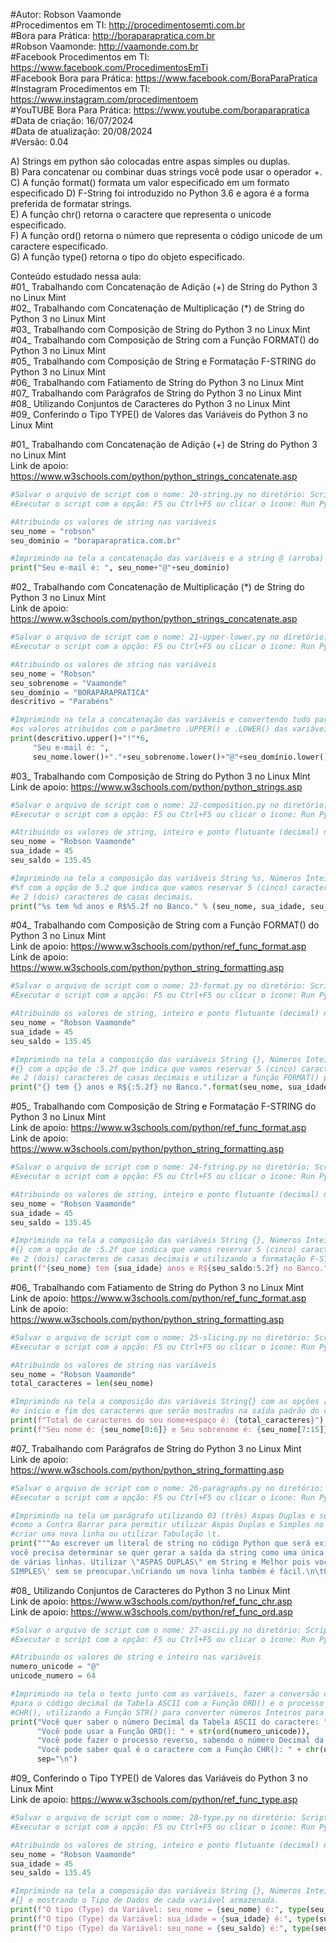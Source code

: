 #Autor: Robson Vaamonde<br>
#Procedimentos em TI: http://procedimentosemti.com.br<br>
#Bora para Prática: http://boraparapratica.com.br<br>
#Robson Vaamonde: http://vaamonde.com.br<br>
#Facebook Procedimentos em TI: https://www.facebook.com/ProcedimentosEmTi<br>
#Facebook Bora para Prática: https://www.facebook.com/BoraParaPratica<br>
#Instagram Procedimentos em TI: https://www.instagram.com/procedimentoem<br>
#YouTUBE Bora Para Prática: https://www.youtube.com/boraparapratica<br>
#Data de criação: 16/07/2024<br>
#Data de atualização: 20/08/2024<br>
#Versão: 0.04<br>

A) Strings em python são colocadas entre aspas simples ou duplas.<br>
B) Para concatenar ou combinar duas strings você pode usar o operador +.<br>
C) A função format() formata um valor especificado em um formato especificado
D) F-String foi introduzido no Python 3.6 e agora é a forma preferida de formatar strings.<br>
E) A função chr() retorna o caractere que representa o unicode especificado.<br>
F) A função ord() retorna o número que representa o código unicode de um caractere especificado.<br>
G) A função type() retorna o tipo do objeto especificado.<br>

Conteúdo estudado nessa aula:<br>
#01_ Trabalhando com Concatenação de Adição (+) de String do Python 3 no Linux Mint<br>
#02_ Trabalhando com Concatenação de Multiplicação (*) de String do Python 3 no Linux Mint<br>
#03_ Trabalhando com Composição de String do Python 3 no Linux Mint<br>
#04_ Trabalhando com Composição de String com a Função FORMAT() do Python 3 no Linux Mint<br>
#05_ Trabalhando com Composição de String e Formatação F-STRING do Python 3 no Linux Mint<br>
#06_ Trabalhando com Fatiamento de String do Python 3 no Linux Mint<br>
#07_ Trabalhando com Parágrafos de String do Python 3 no Linux Mint<br>
#08_ Utilizando Conjuntos de Caracteres do Python 3 no Linux Mint<br>
#09_ Conferindo o Tipo TYPE() de Valores das Variáveis do Python 3 no Linux Mint<br>

#01_ Trabalhando com Concatenação de Adição (+) de String do Python 3 no Linux Mint<br>
Link de apoio: https://www.w3schools.com/python/python_strings_concatenate.asp
```python
#Salvar o arquivo de script com o nome: 20-string.py no diretório: ScriptsPython
#Executar o script com a opção: F5 ou Ctrl+F5 ou clicar o ícone: Run Python File

#Atribuindo os valores de string nas variáveis
seu_nome = "robson"
seu_dominio = "boraparapratica.com.br"

#Imprimindo na tela a concatenação das variáveis e a string @ (arroba)
print("Seu e-mail é: ", seu_nome+"@"+seu_dominio)
```

#02_ Trabalhando com Concatenação de Multiplicação (*) de String do Python 3 no Linux Mint<br>
Link de apoio: https://www.w3schools.com/python/python_strings_concatenate.asp
```python
#Salvar o arquivo de script com o nome: 21-upper-lower.py no diretório: ScriptsPython
#Executar o script com a opção: F5 ou Ctrl+F5 ou clicar o ícone: Run Python File

#Atribuindo os valores de string nas variáveis
seu_nome = "Robson"
seu_sobrenome = "Vaamonde"
seu_domínio = "BORAPARAPRATICA"
descritivo = "Parabéns"

#Imprimindo na tela a concatenação das variáveis e convertendo tudo para maiúscula e minúscula
#os valores atribuídos com o parâmetro .UPPER() e .LOWER() das variáveis
print(descritivo.upper()+"!"*6,
     "Seu e-mail é: ", 
     seu_nome.lower()+"."+seu_sobrenome.lower()+"@"+seu_domínio.lower()+".com.br")
```

#03_ Trabalhando com Composição de String do Python 3 no Linux Mint<br>
Link de apoio: https://www.w3schools.com/python/python_strings.asp
```python
#Salvar o arquivo de script com o nome: 22-composition.py no diretório: ScriptsPython
#Executar o script com a opção: F5 ou Ctrl+F5 ou clicar o ícone: Run Python File

#Atribuindo os valores de string, inteiro e ponto flutuante (decimal) nas variáveis
seu_nome = "Robson Vaamonde"
sua_idade = 45
seu_saldo = 135.45

#Imprimindo na tela a composição das variáveis String %s, Números Inteiros %d e Números Decimais
#%f com a opção de 5.2 que indica que vamos reservar 5 (cinco) caracteres para o número inteiro 
#e 2 (dois) caracteres de casas decimais.
print("%s tem %d anos e R$%5.2f no Banco." % (seu_nome, sua_idade, seu_saldo))
```

#04_ Trabalhando com Composição de String com a Função FORMAT() do Python 3 no Linux Mint<br>
Link de apoio: https://www.w3schools.com/python/ref_func_format.asp<br>
Link de apoio: https://www.w3schools.com/python/python_string_formatting.asp
```python
#Salvar o arquivo de script com o nome: 23-format.py no diretório: ScriptsPython
#Executar o script com a opção: F5 ou Ctrl+F5 ou clicar o ícone: Run Python File

#Atribuindo os valores de string, inteiro e ponto flutuante (decimal) nas variáveis
seu_nome = "Robson Vaamonde"
sua_idade = 45
seu_saldo = 135.45

#Imprimindo na tela a composição das variáveis String {}, Números Inteiros {} e Números Decimais
#{} com a opção de :5.2f que indica que vamos reservar 5 (cinco) caracteres para o número inteiro 
#e 2 (dois) caracteres de casas decimais e utilizar a função FORMAT() para os valores.
print("{} tem {} anos e R${:5.2f} no Banco.".format(seu_nome, sua_idade, seu_saldo))
```

#05_ Trabalhando com Composição de String e Formatação F-STRING do Python 3 no Linux Mint<br>
Link de apoio: https://www.w3schools.com/python/ref_func_format.asp<br>
Link de apoio: https://www.w3schools.com/python/python_string_formatting.asp
```python
#Salvar o arquivo de script com o nome: 24-fstring.py no diretório: ScriptsPython
#Executar o script com a opção: F5 ou Ctrl+F5 ou clicar o ícone: Run Python File

#Atribuindo os valores de string, inteiro e ponto flutuante (decimal) nas variáveis
seu_nome = "Robson Vaamonde"
sua_idade = 45
seu_saldo = 135.45

#Imprimindo na tela a composição das variáveis String {}, Números Inteiros {} e Números Decimais
#{} com a opção de :5.2f que indica que vamos reservar 5 (cinco) caracteres para o número inteiro 
#e 2 (dois) caracteres de casas decimais e utilizando a formatação F-STRING.
print(f"{seu_nome} tem {sua_idade} anos e R${seu_saldo:5.2f} no Banco.")
```

#06_ Trabalhando com Fatiamento de String do Python 3 no Linux Mint<br>
Link de apoio: https://www.w3schools.com/python/ref_func_format.asp<br>
Link de apoio: https://www.w3schools.com/python/python_string_formatting.asp
```python
#Salvar o arquivo de script com o nome: 25-slicing.py no diretório: ScriptsPython
#Executar o script com a opção: F5 ou Ctrl+F5 ou clicar o ícone: Run Python File

#Atribuindo os valores de string nas variáveis
seu_nome = "Robson Vaamonde"
total_caracteres = len(seu_nome)

#Imprimindo na tela a composição das variáveis String{} com as opções [0:6] e [7:15] que indica 
#o início e fim dos caracteres que serão mostrados na saída padrão do comando PRINT().
print(f"Total de caracteres do seu nome+espaço é: {total_caracteres}")
print(f"Seu nome é: {seu_nome[0:6]} e Seu sobrenome é: {seu_nome[7:15]}")
```

#07_ Trabalhando com Parágrafos de String do Python 3 no Linux Mint<br>
Link de apoio: https://www.w3schools.com/python/python_string_formatting.asp
```python
#Salvar o arquivo de script com o nome: 26-paragraphs.py no diretório: ScriptsPython
#Executar o script com a opção: F5 ou Ctrl+F5 ou clicar o ícone: Run Python File

#Imprimindo na tela um parágrafo utilizando 03 (três) Aspas Duplas e sequências de escape
#como a Contra Barrar para permitir utilizar Aspas Duplas e Simples no Texto e \n para
#criar uma nova linha ou utilizar Tabulação \t.
print("""Ao escrever um literal de string no código Python que será exibido na tela como saída,
você precisa determinar se quer gerar a saída da string como uma única linha ou como um parágrafo
de várias linhas. Utilizar \"ASPAS DUPLAS\" em String e Melhor pois você consegue usar \'ASPAS
SIMPLES\' sem se preocupar.\nCriando um nova linha também é fácil.\n\tOu tabulando""")
```

#08_ Utilizando Conjuntos de Caracteres do Python 3 no Linux Mint<br>
Link de apoio: https://www.w3schools.com/python/ref_func_chr.asp<br>
Link de apoio: https://www.w3schools.com/python/ref_func_ord.asp
```python
#Salvar o arquivo de script com o nome: 27-ascii.py no diretório: ScriptsPython
#Executar o script com a opção: F5 ou Ctrl+F5 ou clicar o ícone: Run Python File

#Atribuindo os valores de string e inteiro nas variáveis
numero_unicode = "@"
unicode_numero = 64

#Imprimindo na tela o texto junto com as variáveis, fazer a conversão do caractere @ (arroba)
#para o código decimal da Tabela ASCII com a Função ORD() e o processo inverso com a Função
#CHR(), utilizando a Função STR() para converter números Inteiros para String.
print("Você quer saber o número Decimal da Tabela ASCII do caractere: " + numero_unicode,
      "Você pode usar a Função ORD(): " + str(ord(numero_unicode)),
	  "Você pode fazer o processo reverso, sabendo o número Decimal da Tabela ASCII do caractere: " + str(unicode_numero),
	  "Você pode saber qual é o caractere com a Função CHR(): " + chr(unicode_numero), 
	  sep="\n")
```

#09_ Conferindo o Tipo TYPE() de Valores das Variáveis do Python 3 no Linux Mint<br>
Link de apoio: https://www.w3schools.com/python/ref_func_type.asp
```python
#Salvar o arquivo de script com o nome: 28-type.py no diretório: ScriptsPython
#Executar o script com a opção: F5 ou Ctrl+F5 ou clicar o ícone: Run Python File

#Atribuindo os valores de string, inteiro e ponto flutuante (decimal) nas variáveis
seu_nome = "Robson Vaamonde"
sua_idade = 45
seu_saldo = 135.45

#Imprimindo na tela a composição das variáveis String {}, Números Inteiros {} e Números Decimais
#{} e mostrando o Tipo de Dados de cada variável armazenada.
print(f"O tipo (Type) da Variável: seu_nome = {seu_nome} é:", type(seu_nome))
print(f"O tipo (Type) da Variável: sua_idade = {sua_idade} é:", type(sua_idade))
print(f"O tipo (Type) da Variável: seu_nome = {seu_saldo} é:", type(seu_saldo))
```